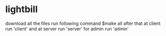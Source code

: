 # lightbill
download all the files
run following command 
$make all
after that at client run 'client'
and at server run 'server' 
for admin run 'admin'
